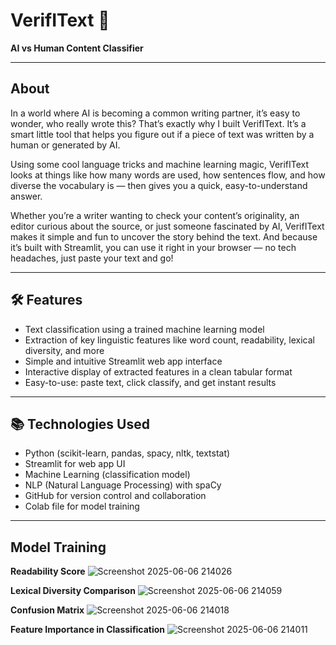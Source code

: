 # VerifIText 🧠

**AI vs Human Content Classifier**

---

##  About

In a world where AI is becoming a common writing partner, it’s easy to wonder, who really wrote this? That’s exactly why I built VerifIText. It’s a smart little tool that helps you figure out if a piece of text was written by a human or generated by AI.

Using some cool language tricks and machine learning magic, VerifIText looks at things like how many words are used, how sentences flow, and how diverse the vocabulary is — then gives you a quick, easy-to-understand answer.

Whether you’re a writer wanting to check your content’s originality, an editor curious about the source, or just someone fascinated by AI, VerifIText makes it simple and fun to uncover the story behind the text. And because it’s built with Streamlit, you can use it right in your browser — no tech headaches, just paste your text and go!

---

## 🛠️ Features

- Text classification using a trained machine learning model
- Extraction of key linguistic features like word count, readability, lexical diversity, and more
- Simple and intuitive Streamlit web app interface
- Interactive display of extracted features in a clean tabular format
- Easy-to-use: paste text, click classify, and get instant results

---

## 📚 Technologies Used

- Python (scikit-learn, pandas, spacy, nltk, textstat)
- Streamlit for web app UI
- Machine Learning (classification model)
- NLP (Natural Language Processing) with spaCy
- GitHub for version control and collaboration
- Colab file for model training

---
## Model Training

**Readability Score**
![Screenshot 2025-06-06 214026](https://github.com/user-attachments/assets/e13db20a-2fa2-45f3-afec-40cb78af7ba0)

**Lexical Diversity Comparison**
![Screenshot 2025-06-06 214059](https://github.com/user-attachments/assets/d230c157-46c3-49b9-8381-48339eb00d45)

**Confusion Matrix**
![Screenshot 2025-06-06 214018](https://github.com/user-attachments/assets/fc61eae1-88e5-4b4f-a3bb-ff0cddad80aa)

**Feature Importance in Classification**
![Screenshot 2025-06-06 214011](https://github.com/user-attachments/assets/4d4ee2f3-2775-4a4f-9c7d-4b7a28a8c957)






